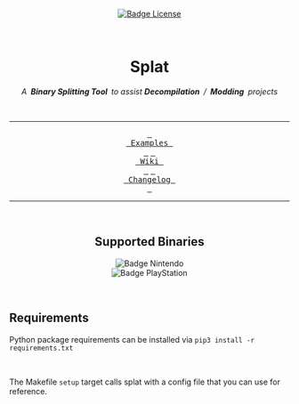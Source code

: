
<div align = center>

[![Badge License]][License]
 
<br>
  
# Splat

*A **Binary Splitting Tool** to assist **Decompilation** / **Modding** projects*

<br>

---

[<kbd> <br> Examples <br> </kbd>][Examples]
[<kbd> <br> Wiki <br> </kbd>][Wiki]
[<kbd> <br> Changelog <br> </kbd>][Changelog]

---

<br>

## Supported Binaries

![Badge Nintendo] <br>
![Badge PlayStation]

</div>

<br>

## Requirements

Python package requirements can be installed via `pip3 install -r requirements.txt`

<br>

The Makefile `setup` target calls splat with a config file that you can use for reference.




<!----------------------------------------------------------------------------->

[Examples]: https://github.com/ethteck/splat/wiki/Examples
[Wiki]: https://github.com/ethteck/splat/wiki

[Changelog]: Documentation/Changelog.md
[License]: LICENSE

<!---------------------------------[ Badges ]---------------------------------->

[Badge PlayStation]: https://img.shields.io/badge/PSX-003791?style=for-the-badge&logo=PlayStation&logoColor=white&logoWidth=200
[Badge Nintendo]: https://img.shields.io/badge/N64-E60012?style=for-the-badge&logo=Nintendo&logoColor=white&logoWidth=200
[Badge License]: https://img.shields.io/badge/License-MIT-yellow.svg?style=for-the-badge
